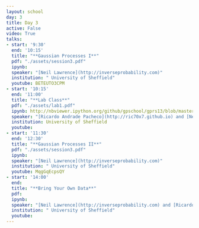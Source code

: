 ```yaml
---
layout: school
day: 3
title: Day 3
active: False
video: True
talks:
- start: '9:30'
  end: '10:15'
  title: "**Gaussian Processes I**"
  pdf: "./assets/session3.pdf"
  ipynb: 
  speaker: "[Neil Lawrence](http://inverseprobability.com)"
  institution: " University of Sheffield"
  youtube: BETEUTO3CPM
- start: '10:15'
  end: '11:00'
  title: "**Lab Class**"
  pdf: "./assets/lab1.pdf"
  ipynb: http://nbviewer.ipython.org/github/gpschool/gprs13/blob/master/labs_gprs13.ipynb
  speaker: "[Ricardo Andrade Pacheco](http://ric70x7.github.io) and [Neil Lawrence](http://inverseprobability.com)"
  institution: University of Sheffield
  youtube: 
- start: '11:30'
  end: '12:30'
  title: "**Gaussian Processes II**"
  pdf: "./assets/session3.pdf"
  ipynb: 
  speaker: "[Neil Lawrence](http://inverseprobability.com)"
  institution: " University of Sheffield"
  youtube: MqgGqEcpsQY
- start: '14:00'
  end: 
  title: "**Bring Your Own Data**"
  pdf: 
  ipynb: 
  speaker: "[Neil Lawrence](http://inverseprobability.com) and [Ricardo Andrade Pacheco](http://ric70x7.github.io)"
  institution: " University of Sheffield"
  youtube: 
---
```

